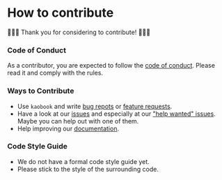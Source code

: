 # How to contribute

🎉🎉🎉 Thank you for considering to contribute! 🎉🎉🎉

### Code of Conduct
As a contributor, you are expected to follow the [code of conduct](https://github.com/fmarotta/kaobook/blob/master/CODE_OF_CONDUCT.md).
Please read it and comply with the rules.

### Ways to Contribute
*  Use ```kaobook``` and write [bug repots](https://github.com/fmarotta/kaobook/issues/new?assignees=&labels=&template=bug_report.md) or [feature requests](https://github.com/AlexanderZeilmann/kaobook/issues/new?assignees=&labels=&template=feature_request.md).
*  Have a look at our [issues](https://github.com/fmarotta/kaobook/issues) and especially at our ["help wanted" issues](https://github.com/fmarotta/kaobook/issues?q=is%3Aopen+is%3Aissue+label%3A%22help+wanted%22). Maybe you can help out with one of them.
*  Help improving our [documentation](https://github.com/fmarotta/kaobook/blob/master/example_and_documentation.pdf).

### Code Style Guide
* We do not have a formal code style guide yet.
* Please stick to the style of the surrounding code.

